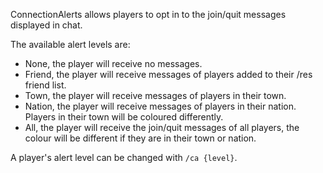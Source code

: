 ConnectionAlerts allows players to opt in to the join/quit messages displayed in chat.

The available alert levels are:
- None, the player will receive no messages.
- Friend, the player will receive messages of players added to their /res friend list.
- Town, the player will receive messages of players in their town.
- Nation, the player will receive messages of players in their nation. Players in their town will be coloured differently.
- All, the player will receive the join/quit messages of all players, the colour will be different if they are in their town or nation.

A player's alert level can be changed with `/ca {level}`.